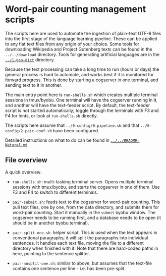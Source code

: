 
Word-pair counting management scripts
=====================================

The scripts here are used to automate the ingestion of plain-text
UTF-8 files into the first stage of the language learning pipeline.
These can be applied to any flat text files from any origin of your
choice.  Some tools for downloading Wikipedia and Project Gutenberg
texts can be found in the `../../download` directory.  Tools for
generating artificial languages are in the
[`../1-gen-dict`](../1-gen-dict) directory.

Because the text processing can take a long time to run (hours or days)
the general process is hard to automate, and works best if it is
monitored for forward progress. This is done by starting a cogserver
in one terminal, and sending text to it in another.

The main entry point here is `run-shells.sh` which creates multiple
terminal sessions in tmux/byobu. One terminal will have the cogserver
running in it, and another will have the text-feeder script. By default,
the text-feeder script is not started automatically; toggle through
the terminals with F3 and F4 for hints, or look at `run-shells.sh`
directly.

The scripts here assume that `../0-config/0-pipeline.sh` and that
`../0-config/2-pair-conf.sh` have been configured.

Detailed instructions on what to do can be found in
[`../../README-Natural.md`](../../README-Natural.md)

File overview
-------------
A quick overview:

* `run-shells.sh`: multi-tasking terminal server.  Opens multiple
  terminal sessions with tmux/byobu, and starts the cogserver in one
  of them.  Use F3 and F4 to switch to different terminals.

* `pair-submit.sh`: feeds text to the cogserver for word-pair counting.
  This pull text files, one by one, from the data directory, and submits
  them for word-pair counting. Start it manually in the `submit` byobu
  window. The cogserver needs to be running first, and a database needs
  to be open (it should be in another byobu terminal).

* `pair-split-one.sh`: helper script. This is used when the text appears
  in conventional paragraphs; it will split the paragraphs into
  individual sentences.  It handles each text file, moving the file to
  a different directory when finished with it.  Note that there are
  hard-coded paths in here, pointing to the sentence splitter.

* `pair-nosplit-one.sh`: similar to above, but assumes that the
  text-file contains one sentence per line - i.e. has been pre-split.
